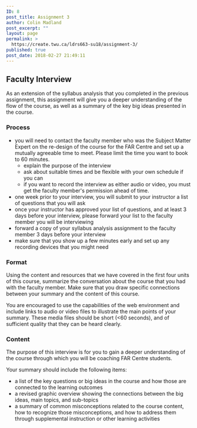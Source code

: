 ```yaml
---
ID: 8
post_title: Assignment 3
author: Colin Madland
post_excerpt: ""
layout: page
permalink: >
  https://create.twu.ca/ldrs663-su18/assignment-3/
published: true
post_date: 2018-02-27 21:49:11
---
```

## Faculty Interview

As an extension of the syllabus analysis that you completed in the previous assignment, this assignment will give you a deeper understanding of the flow of the course, as well as a summary of the key big ideas presented in the course.

### Process

- you will need to contact the faculty member who was the Subject Matter Expert on the re-design of the course for the FAR Centre and set up a mutually agreeable time to meet. Please limit the time you want to book to 60 minutes.
  - explain the purpose of the interview
  - ask about suitable times and be flexible with your own schedule if you can
  - if you want to record the interview as either audio or video, you must get the faculty member's permission ahead of time.
- one week prior to your interview, you will submit to your instructor a list of questions that you will ask
- once your instructor has approved your list of questions, and at least 3 days before your interview, please forward your list to the faculty member you will be interviewing
- forward a copy of your syllabus analysis assignment to the faculty member 3 days before your interview
- make sure that you show up a few minutes early and set up any recording devices that you might need

### Format

Using the content and resources that we have covered in the first four units of this course, summarize the conversation about the course that you had with the faculty member. Make sure that you draw specific connections between your summary and the content of this course.

You are encouraged to use the capabilities of the web environment and include links to audio or video files to illustrate the main points of your summary. These media files should be short (<60 seconds), and of sufficient quality that they can be heard clearly.

### Content

The purpose of this interview is for you to gain a deeper understanding of the course through which you will be coaching FAR Centre students.

Your summary should include the following items:
- a list of the key questions or big ideas in the course and how those are connected to the learning outcomes
- a revised graphic overview showing the connections between the big ideas, main topics, and sub-topics
- a summary of common misconceptions related to the course content, how to recognize those misconceptions, and how to address them through supplemental instruction or other learning activities
